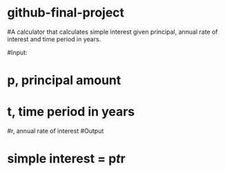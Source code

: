 # github-final-project
#A calculator that calculates simple interest given principal, annual rate of interest and time period in years.

#Input:
 #  p, principal amount
 # t, time period in years
 #r, annual rate of interest
#Output
 #  simple interest = p*t*r
